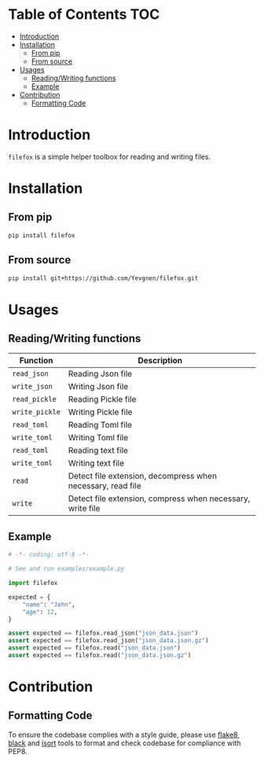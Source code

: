 # Table of Contents <span class="tag" tag-name="TOC"><span class="smallcaps">TOC</span></span>

- [Introduction](#introduction)
- [Installation](#installation)
  - [From pip](#from-pip)
  - [From source](#from-source)
- [Usages](#usages)
  - [Reading/Writing functions](#readingwriting-functions)
  - [Example](#example)
- [Contribution](#contribution)
  - [Formatting Code](#formatting-code)

# Introduction

`filefox` is a simple helper toolbox for reading and writing files.

# Installation

## From pip

``` bash
pip install filefox
```

## From source

``` bash
pip install git+https://github.com/Yevgnen/filefox.git
```

# Usages

## Reading/Writing functions

| Function       | Description                                                 |
|----------------|-------------------------------------------------------------|
| `read_json`    | Reading Json file                                           |
| `write_json`   | Writing Json file                                           |
| `read_pickle`  | Reading Pickle file                                         |
| `write_pickle` | Writing Pickle file                                         |
| `read_toml`    | Reading Toml file                                           |
| `write_toml`   | Writing Toml file                                           |
| `read_toml`    | Reading text file                                           |
| `write_toml`   | Writing text file                                           |
| `read`         | Detect file extension, decompress when necessary, read file |
| `write`        | Detect file extension, compress when necessary, write file  |

## Example

``` python
# -*- coding: utf-8 -*-

# See and run examples/example.py

import filefox

expected = {
    "name": "John",
    "age": 12,
}

assert expected == filefox.read_json("json_data.json")
assert expected == filefox.read_json("json_data.json.gz")
assert expected == filefox.read("json_data.json")
assert expected == filefox.read("json_data.json.gz")
```

# Contribution

## Formatting Code

To ensure the codebase complies with a style guide, please use [flake8](https://github.com/PyCQA/flake8), [black](https://github.com/psf/black) and [isort](https://github.com/PyCQA/isort) tools to format and check codebase for compliance with PEP8.
